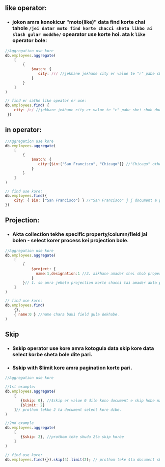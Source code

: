 ## like operator:
- ### jokon amra konokicur "moto(like)" data find korte chai tahole `/jei datar moto find korte chacci sheta likbo ai slash gular moddhe/` opearator use korte hoi. ata k `like` operator bole:
```javascript
//Aggregation use kore
db.employees.aggregate(
    [
        {
            $match: {
               city: /r/ //jekhane jekhane city er value te "r" pabe shei shob documents return korbe 1ta array er moddhe.
            }
        } 
    ]
)
```

```javascript
// find er sathe like opeator er use:
db.employees.find( {
    city: /c/ //jekhane jekhane city er value te "c" pabe shei shob documents return korbe 1ta array er moddhe.
 })

```
## in operator:

```javascript
//Aggregation use kore
db.employees.aggregate(
    [
        {
            $match: {
               city:{$in:["San Francisco", "Chicago"]} //"Chicago" othoba(or) "San Francisco" j j document a pabe shei shob document 1ta array er moddhe return korbe orthad json array return korbe.
            }
        } 
    ]
)
```
```javascript
// find use kore:
db.employees.find({
    city: { $in: ["San Francisco"] } //"San Francisco" j j document a pabe shei shob document 1ta array er moddhe return korbe orthad json array return korbe.
})
```
## Projection:
- ### Akta collection tekhe specific property/column/field jai bolen - select korer process kei projection bole.
```javascript
//Aggregation use kore
db.employees.aggregate(
    [
        {
            $project: {
              name:1,designation:1 //2. aikhane amader shei shob property er name likhe dite hobe jgula amra access korte chacchi and obosshoi tader value 1 set kore dite hobe as shown in example. BTW aikhane jodi amra name and designation property er value 0 kore ditam tahole jeta hoto - name and designation chara oi collection er baki property gular access amra peye jetam.
            }
        }// 1. so amra jehetu projection korte chacci tai amader akta projection satge define korte hobe and ai projection korer jonno amader $project operator use korte hobe aggregation er moddhe. 
    ]
)
```
```javascript
// find use kore:
db.employees.find(
    {},
    { name:0 } //name chara baki field gula dekhabe.
)
```
## Skip
- ### $skip operator use kore amra kotogula data skip kore data select korbe sheta bole dite pari.
- ### $skip with $limit kore amra pagination korte pari.
```javascript
//Aggregation use kore

//1st example:
db.employees.aggregate(
    [
       {$skip: 0}, //$skip er value 0 dile kono document e skip hobe na.
       {$limit: 2}
    ]// prothom tekhe 2 ta document select kore dibe.
)

//2nd example
db.employees.aggregate(
    [
       {$skip: 2}, //prothom teke shudu 2ta skip korbe
    ]
)

```
```javascript
// find use kore:
db.employees.find({}).skip(4).limit(2); // prothom teke 4ta document skip kore, tar porer 2ta document select kore niye ashbe.
```
